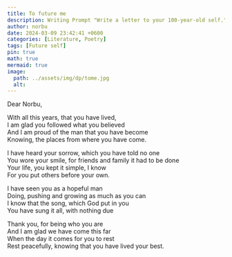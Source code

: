 ```yaml
---
title: To future me
description: Writing Prompt "Write a letter to your 100-year-old self."
author: norbu
date: 2024-03-09 23:42:41 +0600
categories: [Literature, Poetry]
tags: [Future self]
pin: true
math: true
mermaid: true
image:
  path: ../assets/img/dp/tome.jpg
  alt: 
---
```

<p class="has-text-align-center">Dear Norbu,</p>
<!-- /wp:paragraph -->

<!-- wp:paragraph {"align":"center"} -->
<p class="has-text-align-center">With all this years, that you have lived,<br>I am glad you followed what you believed<br>And I am proud of the man that you have become<br>Knowing, the places from where you have come.</p>
<!-- /wp:paragraph -->

<!-- wp:paragraph {"align":"center"} -->
<p class="has-text-align-center">I have heard your sorrow, which you have told no one<br>You wore your smile, for friends and family it had to be done<br>Your life, you kept it simple, I know<br>For you put others before your own.</p>
<!-- /wp:paragraph -->

<!-- wp:paragraph {"align":"center"} -->
<p class="has-text-align-center">I have seen you as a hopeful man<br>Doing, pushing and growing as much as you can<br>I know that the song, which God put in you<br>You have sung it all, with nothing due</p>
<!-- /wp:paragraph -->

<!-- wp:paragraph {"align":"center"} -->
<p class="has-text-align-center">Thank you, for being who you are<br>And I am glad we have come this far<br>When the day it comes for you to rest<br>Rest peacefully, knowing that you have lived your best.</p>
<!-- /wp:paragraph -->